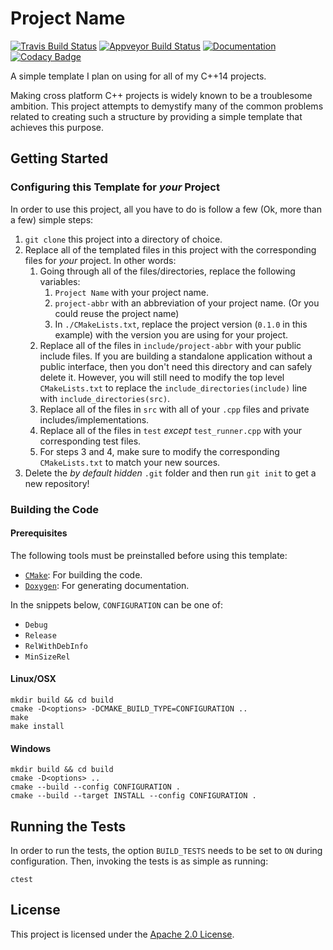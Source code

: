 # Project Name

[![Travis Build Status](https://travis-ci.org/arnavb/cpp14-project-template.svg?branch=master)](https://travis-ci.org/arnavb/cpp14-project-template)
[![Appveyor Build Status](https://ci.appveyor.com/api/projects/status/qvt257817g7c66m9/branch/master?svg=true)](https://ci.appveyor.com/project/arnavb/cpp14-project-template/branch/master)
[![Documentation](https://codedocs.xyz/arnavb/cpp14-project-template.svg)](https://codedocs.xyz/arnavb/cpp14-project-template/)
[![Codacy Badge](https://api.codacy.com/project/badge/Grade/1c76469660ca411fa1f92ce0ef0c5cd3)](https://www.codacy.com/app/arnavb/cpp14-project-template?utm_source=github.com&amp;utm_medium=referral&amp;utm_content=arnavb/cpp14-project-template&amp;utm_campaign=Badge_Grade)

A simple template I plan on using for all of my C++14 projects.

Making cross platform C++ projects is widely known to be a troublesome ambition. This project attempts to demystify many of the common problems related to creating such a structure by providing a simple template that achieves this purpose.


## Getting Started

### Configuring this Template for _your_ Project
In order to use this project, all you have to do is follow a few (Ok, more than a few) simple steps:

1. `git clone` this project into a directory of choice.
2. Replace all of the templated files in this project with the corresponding files for _your_ project. In other words:
   1. Going through all of the files/directories, replace the following variables:
      1. `Project Name` with your project name.
      2. `project-abbr` with an abbreviation of your project name. (Or you could reuse the project name)
      3. In `./CMakeLists.txt`, replace the project version (`0.1.0` in this example) with the version you are using for your project.
   2. Replace all of the files in `include/project-abbr` with your public include files. If you are building a standalone application without a public interface, then you don't need this directory and can safely delete it. However, you will still need to modify the top level `CMakeLists.txt` to replace the `include_directories(include)` line with `include_directories(src)`.
   3. Replace all of the files in `src` with all of your `.cpp` files and private includes/implementations.
   4. Replace all of the files in `test` _except_ `test_runner.cpp` with your corresponding test files.
   5. For steps 3 and 4, make sure to modify the corresponding `CMakeLists.txt` to match your new sources.
2. Delete the _by default hidden_ `.git` folder and then run `git init` to get a new repository!

### Building the Code

#### Prerequisites
The following tools must be preinstalled before using this template:
- [`CMake`](https://cmake.org/install/): For building the code.
- [`Doxygen`](https://www.stack.nl/~dimitri/doxygen/manual/install.html): For generating documentation.

In the snippets below, `CONFIGURATION` can be one of:

- `Debug`
- `Release`
- `RelWithDebInfo`
- `MinSizeRel`

#### Linux/OSX

    mkdir build && cd build
    cmake -D<options> -DCMAKE_BUILD_TYPE=CONFIGURATION ..
    make
    make install

#### Windows

    mkdir build && cd build
    cmake -D<options> ..
    cmake --build --config CONFIGURATION .
    cmake --build --target INSTALL --config CONFIGURATION .

## Running the Tests

In order to run the tests, the option `BUILD_TESTS` needs to be set to `ON` during configuration. Then, invoking the tests is as simple as running:

    ctest

## License

This project is licensed under the [Apache 2.0 License](./LICENSE).
